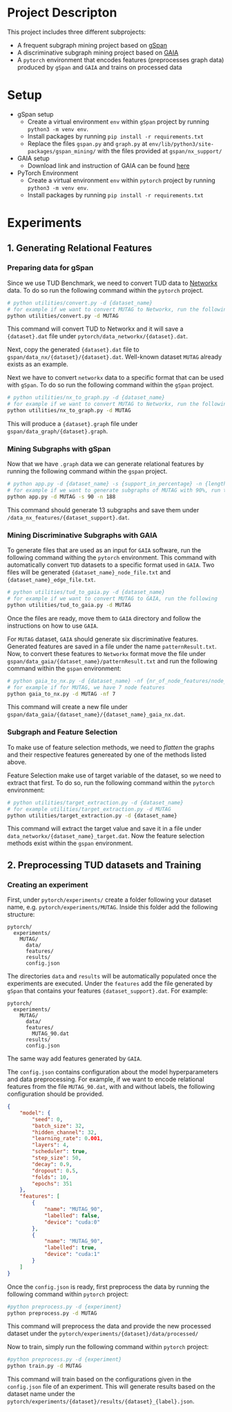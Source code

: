# Project Descripton

This project includes three different subprojects:

-   A frequent subgraph mining project based on [gSpan](https://ieeexplore.ieee.org/stamp/stamp.jsp?arnumber=1184038&casa_token=hII_fVgAeycAAAAA:bc095z3FKW0KFzRYjy1yIcNp7jIKEy9jXd_9cv4FxosnXtFOkIHTkcy0cS8VJqrUK52z7aHIzw&tag=1)
-   A discriminative subgraph mining project based on [GAIA](https://dl.acm.org/doi/pdf/10.1145/1807167.1807262?casa_token=G-mvu1_NCJgAAAAA:4ToovRUGv-i_YrmH8SxNQP15J3hTY-N0rq49oNgp1h45khNM6c3cgwcQjKGe66q-05jZeFXg8Kfr)
-   A `pytorch` environment that encodes features (preprocesses graph data) produced by `gSpan` and `GAIA` and trains on processed data

# Setup

-   gSpan setup
    -   Create a virtual environment `env` within `gSpan` project by running `python3 -m venv env`.
    -   Install packages by running `pip install -r requirements.txt`
    -   Replace the files `gspan.py` and `graph.py` at `env/lib/python3/site-packages/gspan_mining/` with the files provided at `gspan/nx_support/`
-   GAIA setup
    -   Download link and instruction of GAIA can be found [here](https://sourceforge.net/projects/discriminatives/)
-   PyTorch Environment
    -   Create a virtual environment `env` within `pytorch` project by running `python3 -m venv env`.
    -   Install packages by running `pip install -r requirements.txt`

# Experiments

## 1. Generating Relational Features

### Preparing data for gSpan

Since we use TUD Benchmark, we need to convert TUD data to [Networkx](https://networkx.org/documentation/stable/index.html) data. To do so run the following command within the `pytorch` project.

```bash
# python utilities/convert.py -d {dataset_name}
# for example if we want to convert MUTAG to Networkx, run the following
python utilities/convert.py -d MUTAG
```

This command will convert TUD to Networkx and it will save a `{dataset}.dat` file under `pytorch/data_networkx/{dataset}.dat`.

Next, copy the generated `{dataset}.dat` file to `gspan/data_nx/{dataset}/{dataset}.dat`. Well-known dataset `MUTAG` already exists as an example.

Next we have to convert `networkx` data to a specific format that can be used with `gSpan`. To do so run the following command within the `gSpan` project.

```bash
# python utilities/nx_to_graph.py -d {dataset_name}
# for example if we want to convert MUTAG to Networkx, run the following
python utilities/nx_to_graph.py -d MUTAG
```

This will produce a `{dataset}.graph` file under `gspan/data_graph/{dataset}.graph`.

### Mining Subgraphs with gSpan

Now that we have `.graph` data we can generate relational features by running the following command within the `gspan` project.

```bash
# python app.py -d {dataset_name} -s {support_in_percentage} -n {length_of_dataset/nr_of_graphs}
# for example if we want to generate subgraphs of MUTAG with 90%, run the following
python app.py -d MUTAG -s 90 -n 188
```

This command should generate 13 subgraphs and save them under `/data_nx_features/{dataset_support}.dat`.

### Mining Discriminative Subgraphs with GAIA

To generate files that are used as an input for `GAIA` software, run the following command withing the `pytorch` environment. This command with automatically convert `TUD` datasets to a specific format used in `GAIA`. Two files will be generated `{dataset_name}_node_file.txt` and `{dataset_name}_edge_file.txt`.

```bash
# python utilities/tud_to_gaia.py -d {dataset_name}
# for example if we want to convert MUTAG to GAIA, run the following
python utilities/tud_to_gaia.py -d MUTAG
```

Once the files are ready, move them to `GAIA` directory and follow the instructions on how to use `GAIA`.

For `MUTAG` dataset, `GAIA` should generate six discriminative features. Generated features are saved in a file under the name `patternResult.txt`. Now, to convert these features to `Networkx` format move the file under `gspan/data_gaia/{dataset_name}/patternResult.txt` and run the following command within the `gspan` environment:

```bash
# python gaia_to_nx.py -d {dataset_name} -nf {nr_of_node_features/node_labels}
# for example if for MUTAG, we have 7 node features
python gaia_to_nx.py -d MUTAG -nf 7
```

This command will create a new file under `gspan/data_gaia/{dataset_name}/{dataset_name}_gaia_nx.dat`.

### Subgraph and Feature Selection

To make use of feature selection methods, we need to _flatten_ the graphs and their respective features genereated by one of the methods listed above.

Feature Selection make use of target variable of the dataset, so we need to extract that first. To do so, run the following command within the `pytorch` environment:

```bash
# python utilities/target_extraction.py -d {dataset_name}
# for example utilities/target_extraction.py -d MUTAG
python utilities/target_extraction.py -d {dataset_name}
```

This command will extract the target value and save it in a file under `data_networkx/{dataset_name}_target.dat`. Now the feature selection methods exist within the `gspan` environment.

## 2. Preprocessing TUD datasets and Training

### Creating an experiment

First, under `pytorch/experiments/` create a folder following your dataset name, e.g. `pytorch/experiments/MUTAG`. Inside this folder add the following structure:

```
pytorch/
  experiments/
    MUTAG/
      data/
      features/
      results/
      config.json
```

The directories `data` and `results` will be automatically populated once the experiments are executed. Under the `features` add the file generated by `gSpan` that contains your features `{dataset_support}.dat`. For example:

```
pytorch/
  experiments/
    MUTAG/
      data/
      features/
        MUTAG_90.dat
      results/
      config.json
```

The same way add features generated by `GAIA`.

The `config.json` contains configuration about the model hyperparameters and data preprocessing. For example, if we want to encode relational features from the file `MUTAG_90.dat`, with and without labels, the following configuration should be provided.

```json
{
    "model": {
        "seed": 0,
        "batch_size": 32,
        "hidden_channel": 32,
        "learning_rate": 0.001,
        "layers": 4,
        "scheduler": true,
        "step_size": 50,
        "decay": 0.9,
        "dropout": 0.5,
        "folds": 10,
        "epochs": 351
    },
    "features": [
        {
            "name": "MUTAG_90",
            "labelled": false,
            "device": "cuda:0"
        },
        {
            "name": "MUTAG_90",
            "labelled": true,
            "device": "cuda:1"
        }
    ]
}
```

Once the `config.json` is ready, first preprocess the data by running the following command within `pytorch` project:

```bash
#python preprocess.py -d {experiment}
python preprocess.py -d MUTAG
```

This command will preprocess the data and provide the new processed dataset under the `pytorch/experiments/{dataset}/data/processed/`

Now to train, simply run the following command within `pytorch` project:

```bash
#python preprocess.py -d {experiment}
python train.py -d MUTAG
```

This command will train based on the configurations given in the `config.json` file of an experiment. This will generate results based on the dataset name under the `pytorch/experiments/{dataset}/results/{dataset}_{label}.json`.
